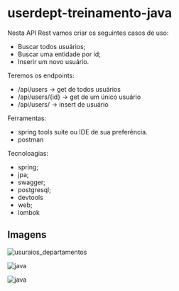 # userdept-treinamento-java
Nesta API Rest vamos criar os seguintes casos de uso:
- Buscar todos usuários;
- Buscar uma entidade por id;
- Inserir um novo usuário.

Teremos os endpoints:
- /api/users → get de todos usuários
- /api/users/{id} → get de um único usuário
- /api/users/ → insert de usuário
    

Ferramentas:
- spring tools suite ou IDE de sua preferência.
- postman

Tecnoloagias:
- spring;
- jpa;
- swagger;
- postgresql;
- devtools
- web;
- lombok

## Imagens

![usuraios_departamentos](https://user-images.githubusercontent.com/671694/147854640-e8e25bdf-4a0e-4f47-9119-352266980fa7.jpg)

![java](https://user-images.githubusercontent.com/671694/147854651-cb185a41-2441-4cd9-af92-c3faf4b00299.jpg)

![java](https://user-images.githubusercontent.com/671694/147860506-b6aa4341-3ffe-4c37-a2ad-07414293b1c2.png)
